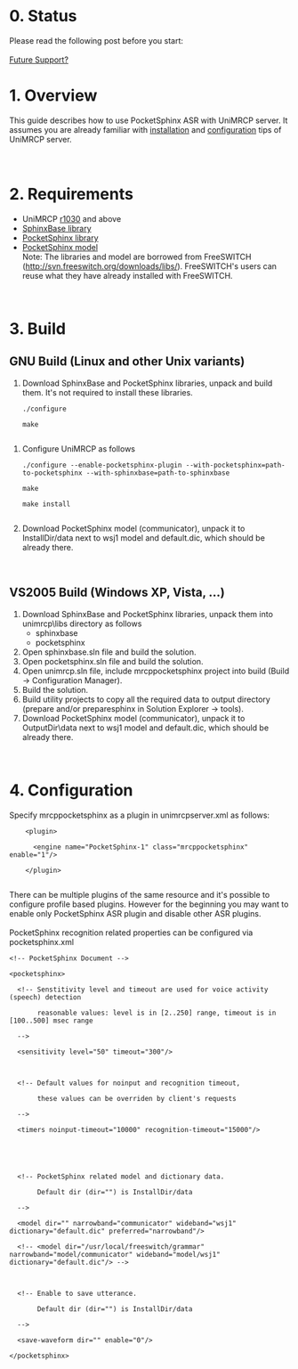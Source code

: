 

<br>
<h1>0. Status</h1>
Please read the following post before you start:<br>
<br>
<a href='http://groups.google.com/forum/?fromgroups#!topic/unimrcp/yUWi_-FIRqA'>Future Support?</a>

<br>
<h1>1. Overview</h1>
This guide describes how to use PocketSphinx ASR with UniMRCP server. It assumes you are already familiar with <a href='InstallationGuide.md'>installation</a> and <a href='ConfigurationGuide.md'>configuration</a> tips of UniMRCP server.<br>
<br>
<br>
<h1>2. Requirements</h1>
<ul><li>UniMRCP <a href='https://code.google.com/p/unimrcp/source/detail?r=1030'>r1030</a> and above<br>
</li><li><a href='http://www.unimrcp.org/dependencies/sphinxbase-0.4.99-latest.tar.gz'>SphinxBase library</a>
</li><li><a href='http://www.unimrcp.org/dependencies/pocketsphinx-0.5.99-latest.tar.gz'>PocketSphinx library</a>
</li><li><a href='http://www.unimrcp.org/dependencies/communicator_semi_6000_20080321.tar.gz'>PocketSphinx model</a>
<br>
Note: The libraries and model are borrowed from FreeSWITCH (<a href='http://svn.freeswitch.org/downloads/libs/'>http://svn.freeswitch.org/downloads/libs/</a>). FreeSWITCH's users can reuse what they have already installed with FreeSWITCH.</li></ul>

<br>
<h1>3. Build</h1>
<h2>GNU Build (Linux and other Unix variants)</h2>
<ol><li>Download SphinxBase and PocketSphinx libraries, unpack and build them. It's not required to install these libraries.<br>
<pre><code>./configure<br>
make<br>
</code></pre></li></ol>


<ol><li>Configure UniMRCP as follows<br>
<pre><code>./configure --enable-pocketsphinx-plugin --with-pocketsphinx=path-to-pocketsphinx --with-sphinxbase=path-to-sphinxbase<br>
make<br>
make install<br>
</code></pre>
</li><li>Download PocketSphinx model (communicator), unpack it to InstallDir/data next to wsj1 model and default.dic, which should be already there.</li></ol>

<br>
<h2>VS2005 Build (Windows XP, Vista, ...)</h2>
<ol><li>Download SphinxBase and PocketSphinx libraries, unpack them into unimrcp\libs directory as follows<br>
<ul><li>sphinxbase<br>
</li><li>pocketsphinx<br>
</li></ul></li><li>Open sphinxbase.sln file and build the solution.<br>
</li><li>Open pocketsphinx.sln file and build the solution.<br>
</li><li>Open unimrcp.sln file, include mrcppocketsphinx project into build (Build -> Configuration Manager).<br>
</li><li>Build the solution.<br>
</li><li>Build utility projects to copy all the required data to output directory (prepare and/or preparesphinx in Solution Explorer -> tools).<br>
</li><li>Download PocketSphinx model (communicator), unpack it to OutputDir\data next to wsj1 model and default.dic, which should be already there.</li></ol>


<br>
<h1>4. Configuration</h1>
Specify mrcppocketsphinx as a plugin in unimrcpserver.xml as follows:<br>
<pre><code>    &lt;plugin&gt;<br>
      &lt;engine name="PocketSphinx-1" class="mrcppocketsphinx" enable="1"/&gt;<br>
    &lt;/plugin&gt;<br>
</code></pre>
There can be multiple plugins of the same resource and it's possible to configure profile based plugins. However for the beginning you may want to enable only PocketSphinx ASR plugin and disable other ASR plugins.<br>
<br>
PocketSphinx recognition related properties can be configured via pocketsphinx.xml<br>
<pre><code>&lt;!-- PocketSphinx Document --&gt;<br>
&lt;pocketsphinx&gt;<br>
  &lt;!-- Senstitivity level and timeout are used for voice activity (speech) detection <br>
       reasonable values: level is in [2..250] range, timeout is in [100..500] msec range<br>
  --&gt;<br>
  &lt;sensitivity level="50" timeout="300"/&gt;<br>
<br>
  &lt;!-- Default values for noinput and recognition timeout,<br>
       these values can be overriden by client's requests<br>
  --&gt;<br>
  &lt;timers noinput-timeout="10000" recognition-timeout="15000"/&gt;<br>
<br>
<br>
  &lt;!-- PocketSphinx related model and dictionary data.<br>
       Default dir (dir="") is InstallDir/data<br>
  --&gt;<br>
  &lt;model dir="" narrowband="communicator" wideband="wsj1" dictionary="default.dic" preferred="narrowband"/&gt;<br>
  &lt;!-- &lt;model dir="/usr/local/freeswitch/grammar" narrowband="model/communicator" wideband="model/wsj1" dictionary="default.dic"/&gt; --&gt;<br>
<br>
  &lt;!-- Enable to save utterance.<br>
       Default dir (dir="") is InstallDir/data<br>
  --&gt;<br>
  &lt;save-waveform dir="" enable="0"/&gt;<br>
&lt;/pocketsphinx&gt;<br>
</code></pre>